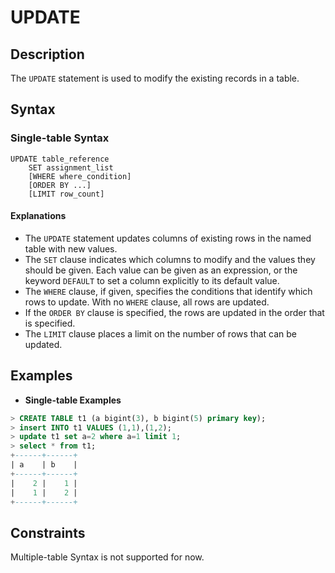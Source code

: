 # **UPDATE**

## **Description**

The `UPDATE` statement is used to modify the existing records in a table.

## **Syntax**

### **Single-table Syntax**

```
UPDATE table_reference
    SET assignment_list
    [WHERE where_condition]
    [ORDER BY ...]
    [LIMIT row_count]
```

#### Explanations

+ The `UPDATE` statement updates columns of existing rows in the named table with new values.  
+ The `SET` clause indicates which columns to modify and the values they should be given. Each value can be given as an expression, or the keyword `DEFAULT` to set a column explicitly to its default value.
+ The `WHERE` clause, if given, specifies the conditions that identify which rows to update. With no `WHERE` clause, all rows are updated.
+ If the `ORDER BY` clause is specified, the rows are updated in the order that is specified.
+ The `LIMIT` clause places a limit on the number of rows that can be updated.

## **Examples**

- **Single-table Examples**

```sql
> CREATE TABLE t1 (a bigint(3), b bigint(5) primary key);
> insert INTO t1 VALUES (1,1),(1,2);
> update t1 set a=2 where a=1 limit 1;
> select * from t1;
+------+------+
| a    | b    |
+------+------+
|    2 |    1 |
|    1 |    2 |
+------+------+
```

## **Constraints**

Multiple-table Syntax is not supported for now.
